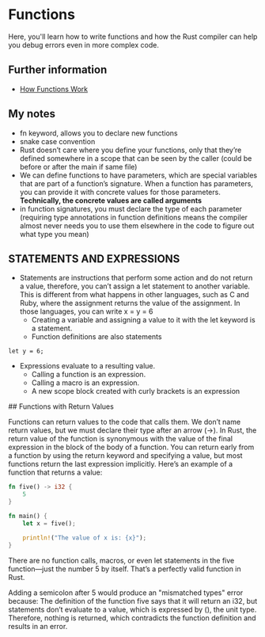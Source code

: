 # Functions

Here, you'll learn how to write functions and how the Rust compiler can help you debug errors even
in more complex code.

## Further information

- [How Functions Work](https://doc.rust-lang.org/book/ch03-03-how-functions-work.html)

## My notes

- fn keyword, allows you to declare new functions
- snake case convention
- Rust doesn’t care where you define your functions, only that they’re defined somewhere in a scope that can be seen by the caller (could be before or after the main if same file)
- We can define functions to have parameters, which are special variables that are part of a function’s signature. When a function has parameters, you can provide it with concrete values for those parameters. **Technically, the concrete values are called arguments**
- in function signatures, you must declare the type of each parameter (requiring type annotations in function definitions means the compiler almost never needs you to use them elsewhere in the code to figure out what type you mean)

## STATEMENTS AND EXPRESSIONS

- Statements are instructions that perform some action and do not return a value, therefore, you can’t assign a let statement to another variable. This is different from what happens in other languages, such as C and Ruby, where the assignment returns the value of the assignment. In those languages, you can write x = y = 6 
  - Creating a variable and assigning a value to it with the let keyword is a statement.
  - Function definitions are also statements

```
let y = 6;
```

- Expressions evaluate to a resulting value.
  - Calling a function is an expression. 
  - Calling a macro is an expression. 
  - A new scope block created with curly brackets is an expression

## Functions with Return Values

Functions can return values to the code that calls them. We don’t name return values, but we must declare their type after an arrow (->). In Rust, the return value of the function is synonymous with the value of the final expression in the block of the body of a function. You can return early from a function by using the return keyword and specifying a value, but most functions return the last expression implicitly. Here’s an example of a function that returns a value:
```rust
fn five() -> i32 {
    5
}

fn main() {
    let x = five();

    println!("The value of x is: {x}");
}
```

There are no function calls, macros, or even let statements in the five function—just the number 5 by itself. That’s a perfectly valid function in Rust.

Adding a semicolon after 5 would produce an "mismatched types" error because:
The definition of the function five says that it will return an i32, but statements don’t evaluate to a value, which is expressed by (), the unit type. Therefore, nothing is returned, which contradicts the function definition and results in an error.
